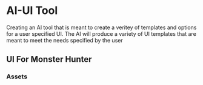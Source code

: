 # AI-UI Tool
Creating an AI tool that is meant to create a veritey of templates and options for a user specified UI.
The AI will produce a variety of UI templates that are meant to meet the needs specified by the user

## UI For Monster Hunter
### Assets